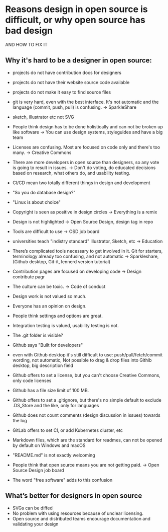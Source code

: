 # Reasons design in open source is difficult, or why open source has bad design

AND HOW TO FIX IT

## Why it's hard to be a designer in open source:
- projects do not have contribution docs for designers
- projects do not have their website source code available
- projects do not make it easy to find source files
- git is very hard, even with the best interface. It's not automatic and the language (commit, push, pull) is confusing. → SparkleShare
- sketch, illustrator etc not SVG

- People think design has to be done holistically and can not be broken up like software → You can use design systems, styleguides and have a big team
- Licenses are confusing. Most are focused on code only and there's too many. → Creative Commons
- There are more developers in open source than designers, so any vote is going to result in issues. → Don't do voting, do educated decisions based on research, what others do, and usability testing.
- CI/CD mean two totally different things in design and development
- "So you do database design?"
- "Linux is about choice"
- Copyright is seen as positive in design circles → Everything is a remix
- Design is not highlighted → Open Source Design, design tag in repo
- Tools are difficult to use → OSD job board
-  universities teach "indistry standard" Illustrator, Sketch, etc → Education
- There’s complicated tools necessary to get involved in it. Git for starters, terminology already too confusing, and not automatic → Sparkleshare, (Github desktop, Git-it, lennerd version tutorial)
- Contribution pages are focused on developing code → Design contribute pagr
- The culture can be toxic. → Code of conduct
- Design work is not valued so much.
- Everyone has an opinion on design.
- People think settings and options are great.
- Integration testing is valued, usability testing is not.
- The .git folder is visible?
- Github says "Built for developers"
- even with Github desktop it's still difficult to use: push/pull/fetch/commit wording, not automatic, Not possible to drag & drop files into Githib desktop, big description field
- Github offers to set a license, but you can't choose Creative Commons, only code licenses
- Github has a file size limit of 100 MB.
- Github offers to set a .gitignore, but there's no simple default to exclude .DS_Store and the like, only for languages
- Github does not count comments (design discussion in issues) towards the log
- GitLab offers to set CI, or add Kubernetes cluster, etc
- Markdown files, which are the standard for readmes, can not be opened by default on Windows and macOS
- "README.md" is not exactly welcoming
- People think that open source means you are not getting paid. → Open Source Design job board
- The word "free software" adds to this confusion

## What’s better for designers in open source
- SVGs can be diffed
- No problem with using resources because of unclear licensing.
- Open source and distributed teams encourage documentation and validating your design
